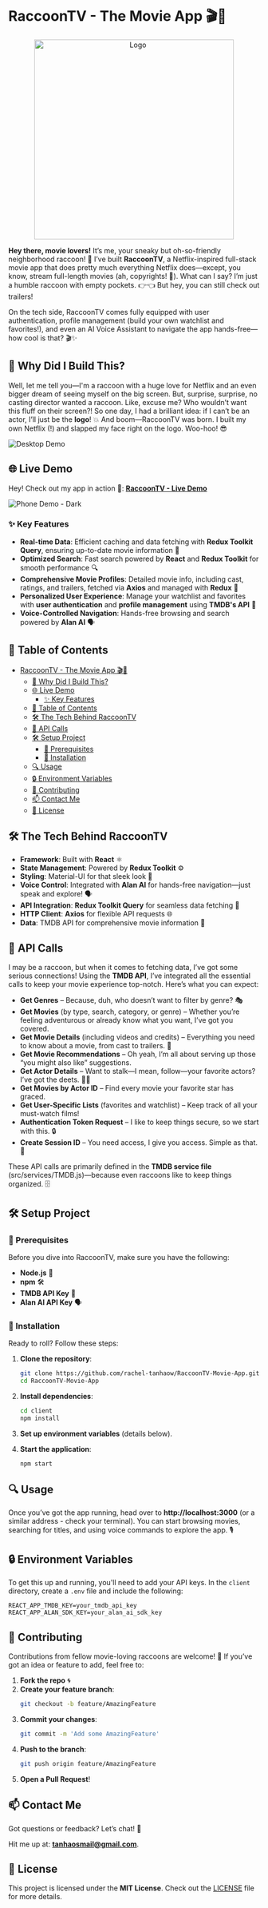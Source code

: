 # RaccoonTV - The Movie App 🎬🍿


<div align="center">
  <img src="client/src/assets/logo/RaccoonTV-logo-transparent.png" alt="Logo" width="400"/>
</div>

**Hey there, movie lovers!** It’s me, your sneaky but oh-so-friendly neighborhood raccoon! 🦝 I’ve built **RaccoonTV**,  a Netflix-inspired full-stack movie app that does pretty much everything Netflix does—except, you know, stream full-length movies (ah, copyrights! 💸). What can I say? I’m just a humble raccoon with empty pockets. 👉👈  But hey, you can still check out trailers! 

On the tech side, RaccoonTV comes fully equipped with user authentication, profile management (build your own watchlist and favorites!), and even an AI Voice Assistant to navigate the app hands-free—how cool is that? 🎬✨



## 📝 Why Did I Build This?

Well, let me tell you—I'm a raccoon with a huge love for Netflix and an even bigger dream of seeing myself on the big screen. But, surprise, surprise, no casting director wanted a raccoon. Like, excuse me? Who wouldn’t want this fluff on their screen?! So one day, I had a brilliant idea: if I can’t be an actor, I’ll just be the **logo**! 💥 And boom—RaccoonTV was born. I built my own Netflix (!) and slapped my face right on the logo. Woo-hoo! 😎

![Desktop Demo](demo/desktop-demo.png)




## 🌐 Live Demo

  Hey! Check out my app in action 🍿: [**RaccoonTV - Live Demo**](https://rachel-tanhao.github.io/RaccoonTV-Movie-App/) 



![Phone Demo - Dark](demo/mobile-demo-dark.png)

<!-- ![Phone Demo - Light](demo/mobile-demo-light.png) -->


### ✨ Key Features

- **Real-time Data**: Efficient caching and data fetching with **Redux Toolkit Query**, ensuring up-to-date movie information 🔄
- **Optimized Search**: Fast search powered by **React** and **Redux Toolkit** for smooth performance 🔍
- **Comprehensive Movie Profiles**: Detailed movie info, including cast, ratings, and trailers, fetched via **Axios** and managed with **Redux** 🎥
- **Personalized User Experience**: Manage your watchlist and favorites with **user authentication** and **profile management** using **TMDB's API** 🔐
- **Voice-Controlled Navigation**: Hands-free browsing and search powered by **Alan AI** 🗣️



## 📖 Table of Contents

- [RaccoonTV - The Movie App 🎬🍿](#raccoontv---the-movie-app-)
  - [📝 Why Did I Build This?](#-why-did-i-build-this)
  - [🌐 Live Demo](#-live-demo)
    - [✨ Key Features](#-key-features)
  - [📖 Table of Contents](#-table-of-contents)
  - [🛠️ The Tech Behind RaccoonTV](#️-the-tech-behind-raccoontv)
  - [🔌 API Calls](#-api-calls)
  - [🛠️ Setup Project](#️-setup-project)
    - [🍴 Prerequisites](#-prerequisites)
    - [🚀 Installation](#-installation)
  - [🔍 Usage](#-usage)
  - [🔒 Environment Variables](#-environment-variables)
  - [🤝 Contributing](#-contributing)
  - [📫 Contact Me](#-contact-me)
  - [📄 License](#-license)


## 🛠️ The Tech Behind RaccoonTV

- **Framework**: Built with **React** ⚛️
- **State Management**: Powered by **Redux Toolkit** ⚙️
- **Styling**: Material-UI for that sleek look 💅
- **Voice Control**: Integrated with **Alan AI** for hands-free navigation—just speak and explore! 🗣️
- **API Integration**: **Redux Toolkit Query** for seamless data fetching 🔄
- **HTTP Client**: **Axios** for flexible API requests 🌐
- **Data**: TMDB API for comprehensive movie information 🍿



## 🔌 API Calls

I may be a raccoon, but when it comes to fetching data, I’ve got some serious connections! Using the **TMDB API**, I’ve integrated all the essential calls to keep your movie experience top-notch. Here’s what you can expect:

- **Get Genres** – Because, duh, who doesn’t want to filter by genre? 🎭
- **Get Movies** (by type, search, category, or genre) – Whether you’re feeling adventurous or already know what you want, I’ve got you covered.
- **Get Movie Details** (including videos and credits) – Everything you need to know about a movie, from cast to trailers. 🎥
- **Get Movie Recommendations** – Oh yeah, I’m all about serving up those “you might also like” suggestions.
- **Get Actor Details** – Want to stalk—I mean, follow—your favorite actors? I’ve got the deets. 🕵️‍♀️
- **Get Movies by Actor ID** – Find every movie your favorite star has graced.
- **Get User-Specific Lists** (favorites and watchlist) – Keep track of all your must-watch films!
- **Authentication Token Request** – I like to keep things secure, so we start with this. 🔒
- **Create Session ID** – You need access, I give you access. Simple as that. 🔑

These API calls are primarily defined in the **TMDB service file** (src/services/TMDB.js)—because even raccoons like to keep things organized. 🗄️


## 🛠️ Setup Project

### 🍴 Prerequisites

Before you dive into RaccoonTV, make sure you have the following:

- **Node.js** 🌳
- **npm** 🛠️
- **TMDB API Key** 🔑
- **Alan AI API Key** 🗣️

### 🚀 Installation

Ready to roll? Follow these steps:

1. **Clone the repository**:
   ```bash
   git clone https://github.com/rachel-tanhaow/RaccoonTV-Movie-App.git
   cd RaccoonTV-Movie-App
   ```

2. **Install dependencies**:
   ```bash
   cd client
   npm install
   ```

3. **Set up environment variables** (details below).

4. **Start the application**:
   ```bash
   npm start
   ```

## 🔍 Usage

Once you’ve got the app running, head over to **http://localhost:3000** (or a similar address - check your terminal). You can start browsing movies, searching for titles, and using voice commands to explore the app. 🎙️

## 🔒 Environment Variables

To get this up and running, you'll need to add your API keys. In the `client` directory, create a `.env` file and include the following:

```
REACT_APP_TMDB_KEY=your_tmdb_api_key
REACT_APP_ALAN_SDK_KEY=your_alan_ai_sdk_key
```

## 🤝 Contributing

Contributions from fellow movie-loving raccoons are welcome! 🦝 If you’ve got an idea or feature to add, feel free to:

1. **Fork the repo** 🌀
2. **Create your feature branch**:
   ```bash
   git checkout -b feature/AmazingFeature
   ```
3. **Commit your changes**:
   ```bash
   git commit -m 'Add some AmazingFeature'
   ```
4. **Push to the branch**:
   ```bash
   git push origin feature/AmazingFeature
   ```
5. **Open a Pull Request**!


## 📫 Contact Me

Got questions or feedback? Let’s chat! 📧

Hit me up at: **tanhaosmail@gmail.com**. 


## 📄 License

This project is licensed under the **MIT License**. Check out the [LICENSE](LICENSE) file for more details.